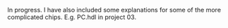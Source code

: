 In progress. I have also included some explanations for some of the more complicated chips. E.g. PC.hdl in project 03.
